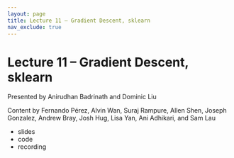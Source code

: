 ```yaml
---
layout: page
title: Lecture 11 – Gradient Descent, sklearn
nav_exclude: true
---
```


# Lecture 11 – Gradient Descent, sklearn

Presented by Anirudhan Badrinath and Dominic Liu

Content by Fernando Pérez, Alvin Wan, Suraj Rampure, Allen Shen, Joseph Gonzalez, Andrew Bray, Josh Hug, Lisa Yan, Ani Adhikari, and Sam Lau

- slides
- code
- recording

<!--
A reminder – the right column of the table below contains _Quick Checks_. These are **not** required but suggested to help you check your understanding.

<table>
<colgroup>
<col style="width: 25%" />
<col style="width: 25%" />
<col style="width: 25%" />
</colgroup>
<thead>
<tr class="header">
<th></th>
<th>Video</th>
<th>Quick Check</th>
</tr>
</thead>
<tbody>
<tr>
<td><strong>10.0</strong> <br />Formal definition of visualization. The purpose of visualization in the data science lifecycle.</td>
<td><iframe width="300" height="" src="https://youtube.com/embed/loW5f8KMkpQ" frameborder="0" allow="accelerometer; autoplay; encrypted-media; gyroscope; picture-in-picture" allowfullscreen=""></iframe></td>
<td></td>
</tr>
<tr>
<td><strong>10.1</strong> <br />Formal definition of visualization. The purpose of visualization in the data science lifecycle.</td>
<td><iframe width="300" height="" src="https://youtube.com/embed/jJEEYES-Drw" frameborder="0" allow="accelerometer; autoplay; encrypted-media; gyroscope; picture-in-picture" allowfullscreen=""></iframe></td>
<td><a href="https://forms.gle/zgF41YvrS94UcvmcA" target="\_blank">10.1</a></td>
</tr>
<tr>
<td><strong>10.2</strong> <br />Different ways we can map from data to properties of a visualization.</td>
<td><iframe width="300" height="" src="https://youtube.com/embed/6cly3iD2B64" frameborder="0" allow="accelerometer; autoplay; encrypted-media; gyroscope; picture-in-picture" allowfullscreen=""></iframe></td>
<td><a href="https://forms.gle/8TiGEbRWGzg2p5MW8" target="\_blank">10.2</a></td>
</tr>
<tr>
<td><strong>10.3</strong> <br />Defining distributions, and determining whether or not given visualizations contain a distribution.</td>
<td><iframe width="300" height="" src="https://youtube.com/embed/7DaEWbSdBd4" frameborder="0" allow="accelerometer; autoplay; encrypted-media; gyroscope; picture-in-picture" allowfullscreen=""></iframe></td>
<td><a href="https://forms.gle/soh84fja1hdsJVsx8" target="\_blank">10.3</a></td>
</tr>
<tr>
<td><strong>10.4</strong> <br />Bar plots as a means of displaying the distribution of a qualitative variable, as well as for plotting a quantitative variable across several different categories.</td>
<td><iframe width="300" height="" src="https://youtube.com/embed/-uclH1gmwuE" frameborder="0" allow="accelerometer; autoplay; encrypted-media; gyroscope; picture-in-picture" allowfullscreen=""></iframe></td>
<td><a href="https://forms.gle/Qtbi1cgp5z984FcA9" target="\_blank">10.4</a></td>
</tr>
<tr>
<td><strong>10.5</strong> <br />Rug plots. Histograms, where areas are proportions. Reviewing histogram calculations from Data 8. Density curves as smoothed versions of histograms.</td>
<td><iframe width="300" height="" src="https://youtube.com/embed/j2cGxJTXask" frameborder="0" allow="accelerometer; autoplay; encrypted-media; gyroscope; picture-in-picture" allowfullscreen=""></iframe></td>
<td><a href="https://forms.gle/foWbG6rtV4VR3Pck7" target="\_blank">10.5</a></td>
</tr>
<tr>
<td><strong>10.6</strong> <br />Describing distributions of quantitative variables using terms such as modes, skew, tails, and outliers.</td>
<td><iframe width="300" height="" src="https://youtube.com/embed/XyVFj_ckvFg" frameborder="0" allow="accelerometer; autoplay; encrypted-media; gyroscope; picture-in-picture" allowfullscreen=""></iframe></td>
<td><a href="https://forms.gle/GA8gG4V6mtvt9f5r5" target="\_blank">10.6</a></td>
</tr>
<tr>
<td><strong>10.7</strong> <br />Using box plots and violin plots to visualize quantitative distributions. Using overlaid histograms and density curves, and side by side box plots and violin plots, to compare multiple quantitative distributions.</td>
<td><iframe width="300" height="" src="https://youtube.com/embed/oGHNoTcJy6M" frameborder="0" allow="accelerometer; autoplay; encrypted-media; gyroscope; picture-in-picture" allowfullscreen=""></iframe></td>
<td><a href="https://forms.gle/6bPAg11auz5bUWzj9" target="\_blank">10.7</a></td>
</tr>
<tr>
<td><strong>10.8</strong> <br />Using scatter plots, hex plots, and contour plots to visualize the relationship between pairs of quantitative variables. Summary of visualization thus far.</td>
<td><iframe width="300" height="" src="https://youtube.com/embed/s-dRmP_8zd0" frameborder="0" allow="accelerometer; autoplay; encrypted-media; gyroscope; picture-in-picture" allowfullscreen=""></iframe></td>
<td><a href="https://forms.gle/68yHpG7P8pm1wtu98" target="\_blank">10.8</a></td>
</tr>
-->
